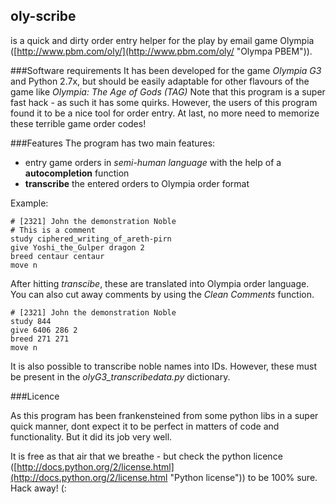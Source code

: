 ## oly-scribe

is a quick and dirty order entry helper for the play by email game Olympia ([http://www.pbm.com/oly/](http://www.pbm.com/oly/ "Olympa PBEM")). 

###Software requirements
It has been developed for the game *Olympia G3* and Python 2.7x, but should be easily adaptable for other flavours of the game like *Olympia: The Age of Gods (TAG)* 
Note that this program is a super fast hack - as such it has some quirks. However, the users of this program found it to be a nice tool for order entry. At last, no more need to memorize these terrible game order codes!

###Features
The program has two main features: 

- entry game orders in *semi-human language* with the help of a **autocompletion** function
- **transcribe** the entered orders to Olympia order format 

Example: 

    # [2321] John the demonstration Noble
    # This is a comment
	study ciphered_writing_of_areth-pirn
    give Yoshi_the_Gulper dragon 2
    breed centaur centaur 
    move n

After hitting *transcibe*, these are translated into Olympia order language. You can also cut away comments by using the *Clean Comments* function.

    # [2321] John the demonstration Noble
    study 844  
    give 6406 286 2  
    breed 271 271   
    move n  

It is also possible to transcribe noble names into IDs. However, these must be present in the *olyG3_transcribedata.py* dictionary.

###Licence 

As this program has been frankensteined from some python libs in a super quick manner, dont expect it to be perfect in matters of code and functionality. But it did its job very well. 

It is free as that air that we breathe - but check the python licence ([http://docs.python.org/2/license.html](http://docs.python.org/2/license.html "Python license")) to be 100% sure. Hack away! (:
